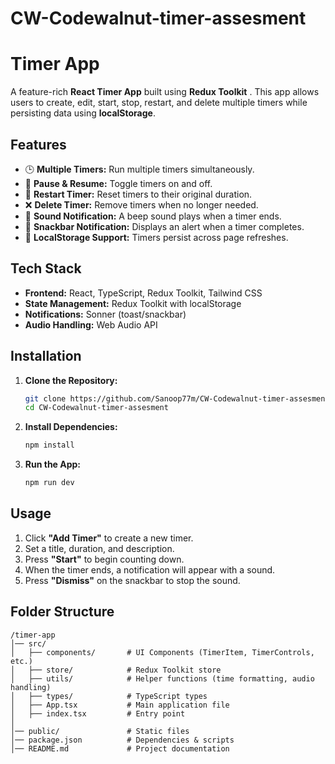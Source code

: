 # CW-Codewalnut-timer-assesment
# Timer App

A feature-rich **React Timer App** built using **Redux Toolkit** . This app allows users to create, edit, start, stop, restart, and delete multiple timers while persisting data using **localStorage**.

## Features

- 🕒 **Multiple Timers:** Run multiple timers simultaneously.
- 🔄 **Pause & Resume:** Toggle timers on and off.
- 🔁 **Restart Timer:** Reset timers to their original duration.
- ❌ **Delete Timer:** Remove timers when no longer needed.
- 🔔 **Sound Notification:** A beep sound plays when a timer ends.
- 🔔 **Snackbar Notification:** Displays an alert when a timer completes.
- 📌 **LocalStorage Support:** Timers persist across page refreshes.

## Tech Stack

- **Frontend:** React, TypeScript, Redux Toolkit, Tailwind CSS
- **State Management:** Redux Toolkit with localStorage
- **Notifications:** Sonner (toast/snackbar)
- **Audio Handling:** Web Audio API

## Installation

1. **Clone the Repository:**
   ```sh
   git clone https://github.com/Sanoop77m/CW-Codewalnut-timer-assesment.git
   cd CW-Codewalnut-timer-assesment
   ```

2. **Install Dependencies:**
   ```sh
   npm install
   ```

3. **Run the App:**
   ```sh
   npm run dev
   ```

## Usage

1. Click **"Add Timer"** to create a new timer.
2. Set a title, duration, and description.
3. Press **"Start"** to begin counting down.
4. When the timer ends, a notification will appear with a sound.
5. Press **"Dismiss"** on the snackbar to stop the sound.

## Folder Structure

```
/timer-app
│── src/
│   ├── components/       # UI Components (TimerItem, TimerControls, etc.)
│   ├── store/            # Redux Toolkit store
│   ├── utils/            # Helper functions (time formatting, audio handling)
│   ├── types/            # TypeScript types
│   ├── App.tsx           # Main application file
│   ├── index.tsx         # Entry point
│
│── public/               # Static files
│── package.json          # Dependencies & scripts
│── README.md             # Project documentation
```


